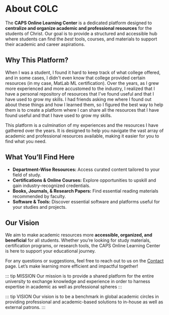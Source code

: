 # About COLC

The **CAPS Online Learning Center** is a dedicated platform designed to **centralize and organize academic and professional resources** for the students of Christ. Our goal is to provide a structured and accessible hub where students can find the *best* tools, courses, and materials to support their academic and career aspirations.

## Why This Platform?

When I was a student, I found it hard to keep track of what college offered, and in some cases, I didn't even know that college provided certain resources (in my case, MatLab ML certification). Over the years, as I grew more experienced and more accustomed to the industry, I realized that I have a personal repository of resources that I've found useful and that I have used to grow my skills. I had friends asking me where I found out about these things and how I learned them, so I figured the best way to help them is to create a platform where I can share all the resources that I have found useful and that I have used to grow my skills.

This platform is a culmination of my experiences and the resources I have gathered over the years. It is designed to help you navigate the vast array of academic and professional resources available, making it easier for you to find what you need.

## What You’ll Find Here
- **Department-Wise Resources:** Access curated content tailored to your field of study.
- **Certifications & Online Courses:** Explore opportunities to upskill and gain industry-recognized credentials.
- **Books, Journals, & Research Papers:** Find essential reading materials recommended by faculty.
- **Software & Tools:** Discover essential software and platforms useful for your studies and projects.

## Our Vision
We aim to make academic resources more **accessible, organized, and beneficial** for all students. Whether you’re looking for study materials, certification programs, or research tools, the CAPS Online Learning Center is here to support your educational journey.

For any questions or suggestions, feel free to reach out to us on the [Contact](/Contact) page. Let’s make learning more efficient and impactful together!
 




::: tip MISSION
Our mission is to provide a shared platform for the entire university to exchange knowledge and experience in order to harness expertise in academic as well as professional spheres
:::

::: tip VISION
Our vision is to be a benchmark in global academic circles in providing professional and academic-based solutions to in-house as well as external patrons.
:::

